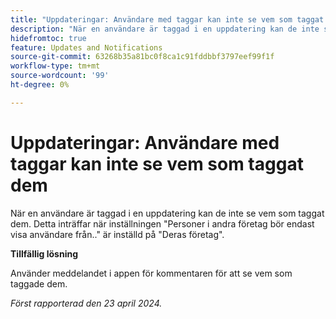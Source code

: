 ```yaml
---
title: "Uppdateringar: Användare med taggar kan inte se vem som taggat dem"
description: "När en användare är taggad i en uppdatering kan de inte se vem som taggat dem. Detta inträffar när inställningen Personer i andra företag endast ska visa användare från ... är inställd på sitt företag."
hidefromtoc: true
feature: Updates and Notifications
source-git-commit: 63268b35a81bc0f8ca1c91fddbbf3797eef99f1f
workflow-type: tm+mt
source-wordcount: '99'
ht-degree: 0%

---
```



# Uppdateringar: Användare med taggar kan inte se vem som taggat dem

<!--

>[!NOTE]
>
>This issue was fixed on May 23, 2024.

-->

När en användare är taggad i en uppdatering kan de inte se vem som taggat dem. Detta inträffar när inställningen &quot;Personer i andra företag bör endast visa användare från..&quot; är inställd på &quot;Deras företag&quot;.

**Tillfällig lösning**

Använder meddelandet i appen för kommentaren för att se vem som taggade dem.

_Först rapporterad den 23 april 2024._

